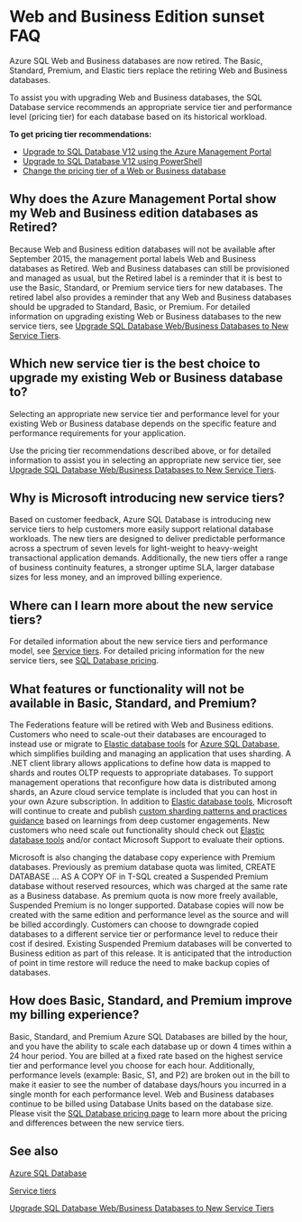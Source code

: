 <properties 
   pageTitle="Azure SQL Database Web and Business Edition sunset FAQ | Windows Azure"
   description="Find out when the Azure SQL Web and Business databases will be retired and learn about the features and functionality of the new service tiers."
   services="sql-database"
   documentationCenter="na"
   authors="stevestein"
   manager="jeffreyg"
   editor="monicar" />
<tags
	ms.service="sql-database"
	ms.date="09/30/2015"
	wacn.date=""/>

# Web and Business Edition sunset FAQ

Azure SQL Web and Business databases are now retired. The Basic, Standard, Premium, and Elastic tiers replace the retiring Web and Business databases.

To assist you with upgrading Web and Business databases, the SQL Database service recommends an appropriate service tier and performance level (pricing tier) for each database based on its historical workload.

**To get pricing tier recommendations:**

- [Upgrade to SQL Database V12 using the Azure Management Portal](/documentation/articles/sql-database-v12-upgrade)
- [Upgrade to SQL Database V12 using PowerShell](/documentation/articles/sql-database-upgrade-server)
- [Change the pricing tier of a Web or Business database](/documentation/articles/sql-database-service-tier-advisor)
 


## Why does the Azure Management Portal show my Web and Business edition databases as Retired?

Because Web and Business edition databases will not be available after September 2015, the management portal labels Web and Business databases as Retired. Web and Business databases can still be provisioned and managed as usual, but the Retired label is a reminder that it is best to use the Basic, Standard, or Premium service tiers for new databases. The retired label also provides a reminder that any Web and Business databases should be upgraded to Standard, Basic, or Premium. For detailed information on upgrading existing Web or Business databases to the new service tiers, see [Upgrade SQL Database Web/Business Databases to New Service Tiers](/documentation/articles/sql-database-upgrade-new-service-tiers).

## Which new service tier is the best choice to upgrade my existing Web or Business database to?

Selecting an appropriate new service tier and performance level for your existing Web or Business database depends on the specific feature and performance requirements for your application. 

Use the pricing tier recommendations described above, or for detailed information to assist you in selecting an appropriate new service tier, see [Upgrade SQL Database Web/Business Databases to New Service Tiers](/documentation/articles/sql-database-upgrade-new-service-tiers).

## Why is Microsoft introducing new service tiers?

Based on customer feedback, Azure SQL Database is introducing new service tiers to help customers more easily support relational database workloads. The new tiers are designed to deliver predictable performance across a spectrum of seven levels for light-weight to heavy-weight transactional application demands. Additionally, the new tiers offer a range of business continuity features, a stronger uptime SLA, larger database sizes for less money, and an improved billing experience.

## Where can I learn more about the new service tiers?

For detailed information about the new service tiers and performance model, see [Service tiers](/documentation/articles/sql-database-service-tiers). For detailed pricing information for the new service tiers, see [SQL Database pricing](/home/features/sql-database/#price).

## What features or functionality will not be available in Basic, Standard, and Premium?

The Federations feature will be retired with Web and Business editions. Customers who need to scale-out their databases are encouraged to instead use or migrate to [Elastic database tools](/documentation/articles/sql-database-elastic-scale-get-started) for [Azure SQL Database](/documentation/articles/sql-database-elastic-scale-get-started), which simplifies building and managing an application that uses sharding. A .NET client library allows applications to define how data is mapped to shards and routes OLTP requests to appropriate databases. To support management operations that reconfigure how data is distributed among shards, an Azure cloud service template is included that you can host in your own Azure subscription. In addition to [Elastic database tools](/documentation/articles/sql-database-elastic-scale-get-started), Microsoft will continue to create and publish [custom sharding patterns and practices guidance](https://msdn.microsoft.com/zh-cn/library/azure/dn764977.aspx) based on learnings from deep customer engagements. New customers who need scale out functionality should check out [Elastic database tools](/documentation/articles/sql-database-elastic-scale-get-started) and/or contact Microsoft Support to evaluate their options.

Microsoft is also changing the database copy experience with Premium databases. Previously as premium database quota was limited, CREATE DATABASE … AS A COPY OF in T-SQL created a Suspended Premium database without reserved resources, which was charged at the same rate as a Business database. As premium quota is now more freely available, Suspended Premium is no longer supported. Database copies will now be created with the same edition and performance level as the source and will be billed accordingly. Customers can choose to downgrade copied databases to a different service tier or performance level to reduce their cost if desired. Existing Suspended Premium databases will be converted to Business edition as part of this release. It is anticipated that the introduction of point in time restore will reduce the need to make backup copies of databases.

## How does Basic, Standard, and Premium improve my billing experience?

Basic, Standard, and Premium Azure SQL Databases are billed by the hour, and you have the ability to scale each database up or down 4 times within a 24 hour period. You are billed at a fixed rate based on the highest service tier and performance level you choose for each hour. Additionally, performance levels (example: Basic, S1, and P2) are broken out in the bill to make it easier to see the number of database days/hours you incurred in a single month for each performance level. Web and Business databases continue to be billed using Database Units based on the database size. Please visit the [SQL Database pricing page](/home/features/sql-database/#price) to learn more about the pricing and differences between the new service tiers.


## See also

[Azure SQL Database](/documentation/services/sql-databases/)

[Service tiers](/documentation/articles/sql-database-service-tiers)

[Upgrade SQL Database Web/Business Databases to New Service Tiers](/documentation/articles/sql-database-upgrade-new-service-tiers)